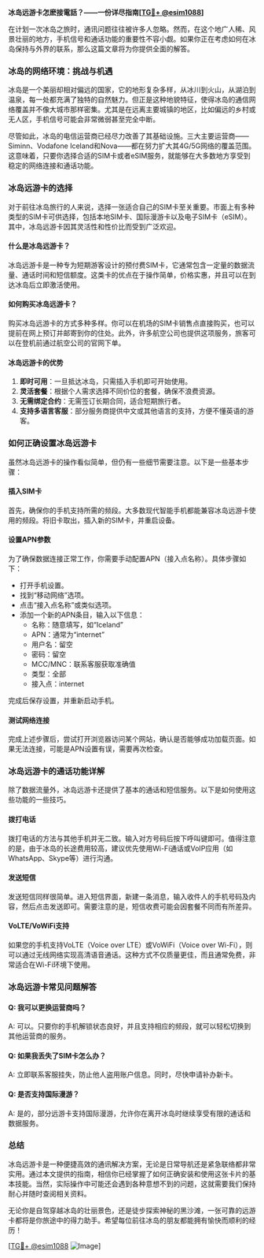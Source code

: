 **冰岛远游卡怎麽接電話？——一份详尽指南[[TG💪+ @esim1088](https://t.me/s/esim1088)]**

在计划一次冰岛之旅时，通讯问题往往被许多人忽略。然而，在这个地广人稀、风景壮丽的地方，手机信号和通话功能的重要性不容小觑。如果你正在考虑如何在冰岛保持与外界的联系，那么这篇文章将为你提供全面的解答。

### 冰岛的网络环境：挑战与机遇

冰岛是一个美丽却相对偏远的国家，它的地形复杂多样，从冰川到火山，从湖泊到温泉，每一处都充满了独特的自然魅力。但正是这种地貌特征，使得冰岛的通信网络覆盖并不像大城市那样密集。尤其是在远离主要城镇的地区，比如偏远的乡村或无人区，手机信号可能会非常微弱甚至完全中断。

尽管如此，冰岛的电信运营商已经尽力改善了其基础设施。三大主要运营商——Siminn、Vodafone Iceland和Nova——都在努力扩大其4G/5G网络的覆盖范围。这意味着，只要你选择合适的SIM卡或者eSIM服务，就能够在大多数地方享受到稳定的网络连接和通话功能。

### 冰岛远游卡的选择

对于前往冰岛旅行的人来说，选择一张适合自己的SIM卡至关重要。市面上有多种类型的SIM卡可供选择，包括本地SIM卡、国际漫游卡以及电子SIM卡（eSIM）。其中，冰岛远游卡因其灵活性和性价比而受到广泛欢迎。

#### 什么是冰岛远游卡？

冰岛远游卡是一种专为短期游客设计的预付费SIM卡，它通常包含一定量的数据流量、通话时间和短信额度。这类卡的优点在于操作简单，价格实惠，并且可以在到达冰岛后立即激活使用。

#### 如何购买冰岛远游卡？

购买冰岛远游卡的方式多种多样。你可以在机场的SIM卡销售点直接购买，也可以提前在网上预订并邮寄到你的住处。此外，许多航空公司也提供这项服务，旅客可以在登机前通过航空公司的官网下单。

#### 冰岛远游卡的优势

1. **即时可用**：一旦抵达冰岛，只需插入手机即可开始使用。
2. **灵活套餐**：根据个人需求选择不同价位的套餐，确保不浪费资源。
3. **无需绑定合约**：无需签订长期合同，适合短期旅行者。
4. **支持多语言客服**：部分服务商提供中文或其他语言的支持，方便不懂英语的游客。

### 如何正确设置冰岛远游卡

虽然冰岛远游卡的操作看似简单，但仍有一些细节需要注意。以下是一些基本步骤：

#### 插入SIM卡

首先，确保你的手机支持所需的频段。大多数现代智能手机都能兼容冰岛远游卡使用的频段。将旧卡取出，插入新的SIM卡，并重启设备。

#### 设置APN参数

为了确保数据连接正常工作，你需要手动配置APN（接入点名称）。具体步骤如下：
- 打开手机设置。
- 找到“移动网络”选项。
- 点击“接入点名称”或类似选项。
- 添加一个新的APN条目，输入以下信息：
  - 名称：随意填写，如“Iceland”
  - APN：通常为“internet”
  - 用户名：留空
  - 密码：留空
  - MCC/MNC：联系客服获取准确值
  - 类型：全部
  - 接入点：internet

完成后保存设置，并重新启动手机。

#### 测试网络连接

完成上述步骤后，尝试打开浏览器访问某个网站，确认是否能够成功加载页面。如果无法连接，可能是APN设置有误，需要再次检查。

### 冰岛远游卡的通话功能详解

除了数据流量外，冰岛远游卡还提供了基本的通话和短信服务。以下是如何使用这些功能的一些技巧。

#### 拨打电话

拨打电话的方法与其他手机并无二致。输入对方号码后按下呼叫键即可。值得注意的是，由于冰岛的长途费用较高，建议优先使用Wi-Fi通话或VoIP应用（如WhatsApp、Skype等）进行沟通。

#### 发送短信

发送短信同样很简单。进入短信界面，新建一条消息，输入收件人的手机号码及内容，然后点击发送即可。需要注意的是，短信收费可能会因套餐不同而有所差异。

#### VoLTE/VoWiFi支持

如果您的手机支持VoLTE（Voice over LTE）或VoWiFi（Voice over Wi-Fi），则可以通过无线网络实现高清语音通话。这种方式不仅质量更佳，而且通常免费，非常适合在Wi-Fi环境下使用。

### 冰岛远游卡常见问题解答

#### Q: 我可以更换运营商吗？
A: 可以。只要你的手机解锁状态良好，并且支持相应的频段，就可以轻松切换到其他运营商的服务。

#### Q: 如果我丢失了SIM卡怎么办？
A: 立即联系客服挂失，防止他人盗用账户信息。同时，尽快申请补办新卡。

#### Q: 是否支持国际漫游？
A: 是的，部分远游卡支持国际漫游，允许你在离开冰岛时继续享受有限的通话和数据服务。

### 总结

冰岛远游卡是一种便捷高效的通讯解决方案，无论是日常导航还是紧急联络都非常实用。通过本文提供的指南，相信你已经掌握了如何正确安装和使用这张卡片的基本技能。当然，实际操作中可能还会遇到各种意想不到的问题，这就需要我们保持耐心并随时查阅相关资料。

无论你是自驾穿越冰岛的壮丽景色，还是徒步探索神秘的黑沙滩，一张可靠的远游卡都将是你旅途中的得力助手。希望每位前往冰岛的朋友都能拥有愉快而顺利的经历！

[[TG💪+ @esim1088](https://t.me/s/esim1088) ![Image](https://i.postimg.cc/4NQfJmqS/Snipaste-2025-05-13-00-14-12.png)]